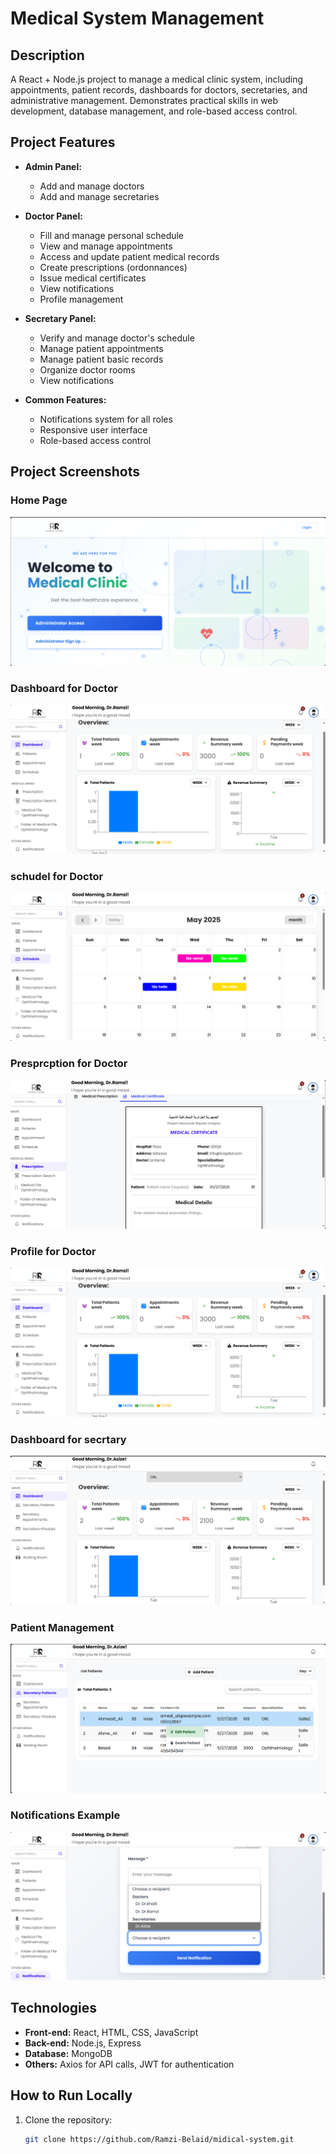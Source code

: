 # Medical System Management

## Description
A React + Node.js project to manage a medical clinic system, including appointments, patient records, dashboards for doctors, secretaries, and administrative management. Demonstrates practical skills in web development, database management, and role-based access control.

## Project Features
- **Admin Panel:**
  - Add and manage doctors
  - Add and manage secretaries

- **Doctor Panel:**
  - Fill and manage personal schedule
  - View and manage appointments
  - Access and update patient medical records
  - Create prescriptions (ordonnances)
  - Issue medical certificates
  - View notifications
  - Profile management

- **Secretary Panel:**
  - Verify and manage doctor's schedule
  - Manage patient appointments
  - Manage patient basic records
  - Organize doctor rooms
  - View notifications

- **Common Features:**
  - Notifications system for all roles
  - Responsive user interface
  - Role-based access control

## Project Screenshots
### Home Page
![Home Page](./img/Home.png)

### Dashboard for Doctor
![Dashboard](./img/Dashbord_DR.png)

### schudel for Doctor
![schudel](./img/Schudel.png)

### Presprcption for Doctor
![Presprcption](./img/Prescrption.png)

###  Profile for Doctor
![User Profile](./img/Profil_DR.png)

### Dashboard for secrtary
![Dashboard](./img/Dshbord_Secrtary.png)

### Patient Management
![Patient](./img/Secrtary_Patient.png)

### Notifications Example
![Notifications](./img/Notifecation.png)

## Technologies
- **Front-end:** React, HTML, CSS, JavaScript  
- **Back-end:** Node.js, Express  
- **Database:** MongoDB  
- **Others:** Axios for API calls, JWT for authentication

## How to Run Locally
1. Clone the repository:  
   ```bash
   git clone https://github.com/Ramzi-Belaid/midical-system.git
